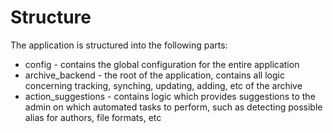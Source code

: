 # Structure

The application is structured into the following parts:
 - config - contains the global configuration for the entire application
 - archive_backend - the root of the application, contains all logic concerning tracking, synching, updating, adding, etc of the archive
 - action_suggestions - contains logic which provides suggestions to the admin on which automated tasks to perform, such as detecting possible alias for authors, file formats, etc